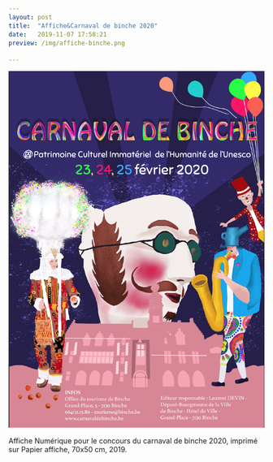 ```yaml
---
layout: post
title:  "Affiche&Carnaval de binche 2020"
date:   2019-11-07 17:58:21
preview: /img/affiche-binche.png

---
```


![Picture 1](/img/affiche-binche.png) 


Affiche Numérique pour le concours du carnaval de binche 2020, imprimé sur Papier affiche,  70x50 cm, 2019.
